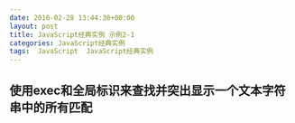 ```yaml
---
date: 2016-02-28 13:44:30+00:00
layout: post
title: JavaScript经典实例 示例2-1
categories: JavaScript经典实例
tags:  JavaScript  JavaScript经典实例
---
```


使用exec和全局标识来查找并突出显示一个文本字符串中的所有匹配
----------------

<html xmlns="http://www.w3.org/1999/xhtml">
    <head>
        <title>Searching for strings</title>
        <style type="text/css">
            #searchSubmit
            {
                background-color: #ff0;
                width: 200px;
                text-align: center;
                padding: 10px;
                border: 2px inset #ccc;
            }
            
            .found
            {
                background-color: #ff0;
            }
            
        </style>
        <script type="text/javascript">
        //<![CDATA[
            
            window.onload = function() {
                document.getElementById('searchSubmit').onclick = doSearch;
            }
            
            function doSearch() {
            
                // 获取模式
                var pattern = document.getElementById('pattern').value,
                    re = new RegExp(pattern,'g'),
                
                // 获取字符串
                    searchString = document.getElementById('incoming').value,
                
                    matchArray,
                    resultString = '<pre>',
                    first = 0,
                    last = 0;
                
                // 找到每一个匹配
                while((matchArray = re.exec(searchString)) != null) {
                    last = matchArray.index;
                    
                    // 获取所有匹配的字符串，将其连接起来
                    resultString += searchString.substring(first, last);
                
                    // 使用class，添加匹配的字符串
                    resultString += '<span class="found">' + matchArray[0] + '</span>';
                    first = re.lastIndex;a
                }
                
                // 完成字符串
                resultString += searchString.substring(first,searchString.length);
                resultString += '</pre>';
                
                // 插入到页面
                document.getElementById('searchResult').innerHTML = resultString;
            }
            
        //--><!]]>
        </script>
    </head>
    <body>
        <form id="textsearch">
            <textarea id="incoming" cols="150" rows="10">
            </textarea>
            <p>
                Search pattern: <input id="pattern" type="text" />
            </p>
        </form>
        <p id="searchSubmit">Search for pattern</p>
        <div id="searchResult"></div>
    </body>
</html>


源码如下：

``` html
<!DOCTYPE html>
<html xmlns="http://www.w3.org/1999/xhtml">
    <head>
        <title>Searching for strings</title>
        <style type="text/css">
            #searchSubmit
            {
                background-color: #ff0;
                width: 200px;
                text-align: center;
                padding: 10px;
                border: 2px inset #ccc;
            }
            
            .found
            {
                background-color: #ff0;
            }
            
        </style>
        <script type="text/javascript">
        //<![CDATA[
            
            window.onload = function() {
                document.getElementById('searchSubmit').onclick = doSearch;
            }
            
            function doSearch() {
            
                // 获取模式
                var pattern = document.getElementById('pattern').value,
                    re = new RegExp(pattern,'g'),
                
                // 获取字符串
                    searchString = document.getElementById('incoming').value,
                
                    matchArray,
                    resultString = '<pre>',
                    first = 0,
                    last = 0;
                
                // 找到每一个匹配
                while((matchArray = re.exec(searchString)) != null) {
                    last = matchArray.index;
                    
                    // 获取所有匹配的字符串，将其连接起来
                    resultString += searchString.substring(first, last);
                
                    // 使用class，添加匹配的字符串
                    resultString += '<span class="found">' + matchArray[0] + '</span>';
                    first = re.lastIndex;a
                }
                
                // 完成字符串
                resultString += searchString.substring(first,searchString.length);
                resultString += '</pre>';
                
                // 插入到页面
                document.getElementById('searchResult').innerHTML = resultString;
            }
            
        //--><!]]>
        </script>
    </head>
    <body>
        <form id="textsearch">
            <textarea id="incoming" cols="150" rows="10">
            </textarea>
            <p>
                Search pattern: <input id="pattern" type="text" />
            </p>
        </form>
        <p id="searchSubmit">Search for pattern</p>
        <div id="searchResult"></div>
    </body>
</html>
``` 